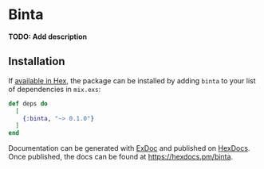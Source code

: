 # Binta

**TODO: Add description**

## Installation

If [available in Hex](https://hex.pm/docs/publish), the package can be installed
by adding `binta` to your list of dependencies in `mix.exs`:

```elixir
def deps do
  [
    {:binta, "~> 0.1.0"}
  ]
end
```

Documentation can be generated with [ExDoc](https://github.com/elixir-lang/ex_doc)
and published on [HexDocs](https://hexdocs.pm). Once published, the docs can
be found at <https://hexdocs.pm/binta>.

